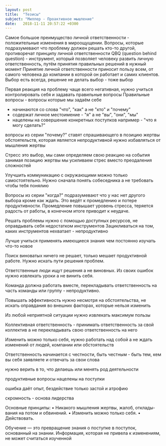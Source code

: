 ```yaml
---
layout: post
title:  "Тезисы"
subject: "Миллер - Проактивное мышление"
date:   2018-11-11 20:57:22 +0300
---
```


Самое большое преимущество личной ответственности - положительные изменения в мироощущении.
Вопросы, которые подразумевают что проблему должен решать кто-то другой, противоречат принципу личной ответственности
QBQ (question behind question) - инструмент, который позволяет человеку развить личную ответственность, путём принятия правильных решений в нужный момент
Принятие личной ответственности приносит пользу всем, от самого человека до компании в которой он работает и самих клиентов.
Выбор есть всегда, решение не делать выбор - тоже выбор

Первая реакция на проблему чаще всего негативная, нужно учиться контролировать себя и задавать правильные вопросы
Правильные вопросы - вопросы которые мы задаём себе
  - начинаются со слова "что", "как" а не "кто" и "почему"
  - содержат личное местоимение - "я" а не "вы", "они", "мы"
  - нацелены на совершение конкретных поступков
например - "что я могу сделать?"

вопросы из серии "почему?" ставят спрашивающего в позицию жертвы обстоятельств, которая является непродуктивной
нужно избавляться от мышления жертвы

Стресс это выбор, мы сами определяем свою реакцию на события
занимая позицию жертвы мы усиливаем стрес вместо преодаления сложностей

Улучшить коммуникацию с окружающими можно только самостоятельно. Нужно сначала понять собеседника а не требовать чтобы тебя понялию

Вопросы из серии "когда?" подразумевают что у нас нет другого выбора кроме как ждать. Это ведёт к промедлению и потере продуктивности.
Промедление повышает уровень стресса, теряется радость от работы, в конечном итоге приводит к неудаче.

Решать проблемы нужно с помощью доступных ресурсов, не оправдывать себя недостатком инструментов
Зацикливаться на том, каких инструментов нехватает - непродуктивно

Лучше учиться применять имеющиеся знания чем постоянно изучать что-то новое

Поиск виноватых ничего не решает, только мешает продуктивной работе. Нужно искать пути решения проблем.

Ответственные люди ищут решения а не виновных. Из своих ошибок нужно извлекать уроки а не винить себя.

Команда должна работать вместе, перекладывать ответственность на часть команды или группу - непродуктивно.

Повышать эффективность нужно несмотря на обстоятельства, не искать оправдания во внешних факторах, которые нельзя изменить

Из любой неприятной ситуации нужно извлекать максимум пользы

Коллективная ответственность - принимать ответственность за свой коллектив а не перекладывать свою ответственность на него

Изменить можно только себя, нужно работать над собой а не ждать изменений от людей, компании или обстоятельств

Ответственность начинается с честности, быть честным - быть тем, кем вы себя заявляете и отвечать за свои слова

нужно верить в то, что делаешь или менять род деятельности

продуктивные вопросы нацелены на поступки

ошибка даёт опыт, бездействие только застой и атрофию

скромность - основа лидерства

Основные принципы:
• Никакого мышления жертвы, жалоб, отклады-
вания на потом и обвинений.
• Изменить можно только себя.
• Действовать.

Обучение — это превращение знания о поступке в поступок, основанный на знании. Информация, которая не привела к изменениям, не может считаться изученной


